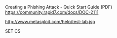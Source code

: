 Creating a Phishing Attack - Quick Start Guide (PDF)
https://community.rapid7.com/docs/DOC-2111


http://www.metasploit.com/help/test-lab.jsp


SET
CS
